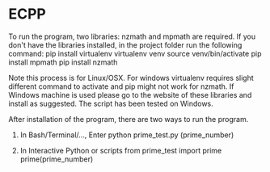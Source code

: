 # ECPP

To run the program, two libraries: nzmath and mpmath are required.
If you don't have the libraries installed, in the project folder run the following command:
pip install virtualenv
virtualenv venv
source venv/bin/activate
pip install mpmath
pip install nzmath

Note this process is for Linux/OSX. For windows virtualenv requires slight different command to activate and pip might not work for nzmath.
If Windows machine is used please go to the website of these libraries and install as suggested. The script has been tested on Windows.

After installation of the program, there are two ways to run the program.
1. In Bash/Terminal/..., Enter
    python prime_test.py (prime_number)

2. In Interactive Python or scripts
    from prime_test import prime
    prime(prime_number)
